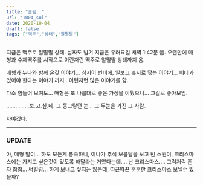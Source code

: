```yaml
---
title: "술됨.."
url: "1004_sul"
date: 2020-10-04.
draft: false
tags: ["맥주","상태","알딸딸"]
---
```

지금은 맥주로 알딸딸 상태. 날짜도 넘겨 지금은 우러요일 새벽 1:42분 쯤.
오랜만에 매형과 수제맥주를 시작으로 이런저런 맥주로 알딸딸 상태까지 옴.

매형과 누나와 함께 온갖 이야기... 심지어 변비에, 일보고 휴지로 닦는 이야기...
비데가 있어야 한다는 이야기 까지..
이런저런 많은 이야기를 함.

다소 힘들어 보여도... 매형은 또 나름대로 좋은 가정을 이뤘으니... 그걸로 좋아보임.

...............보.고.싶.네. 그 동그랗던 눈... 그 두눈을 가진 그 사람.

자야겠다.

----------------
### UPDATE
아, 매형 말이... 하도 모든게 풍족하니,
이나가 추석 보름달을 보고 빈 소원이,
크리스마스에는 가지고 싶은것이 있도록 해달라는 거였다는데....
난 크리스마스.... 그럭저럭 혼자 찹찹... 써얼렁... 하게 보내고 싶지는 않은데,
따끈따끈 훈훈한 크리스마스 보낼수 있을까?
